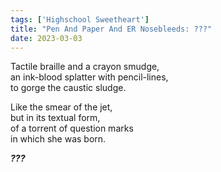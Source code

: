 ```yaml
---
tags: ['Highschool Sweetheart']
title: "Pen And Paper And ER Nosebleeds: ???"
date: 2023-03-03
---
```


Tactile braille and a crayon smudge,  
an ink-blood splatter with pencil-lines,  
to gorge the caustic sludge.

Like the smear of the jet,  
but in its textual form,  
of a torrent of question marks  
in which she was born.

***???***
